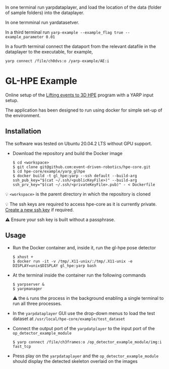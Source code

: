 In one terminal run yarpdataplayer, and load the location of the data (folder of sample folders) into the dataplayer.

In one termminal run yardatasetver.

In a third terminal run `yarp-example --example_flag true --example_parameter 0.01`

In a fourth terminal connect the dataport from the relevant datafile in the dataplayer to the executable, for example,

`yarp connect /file/ch0dvs:o /yarp-example/AE:i`



# GL-HPE Example
Online setup of the [Lifting events to 3D HPE](https://github.com/IIT-PAVIS/lifting_events_to_3d_hpe) program with a YARP input setup.
<!-- Use the hpecore installed with OpenPose functionality to perform HPE on greyscale images streamed over YARP. -->

The application has been designed to run using docker for simple set-up of the environment.

## Installation
The software was tested on Ubuntu 20.04.2 LTS without GPU support.

- Download the repository and build the Docker image
    ```shell
    $ cd <workspace>
    $ git clone git@github.com:event-driven-robotics/hpe-core.git
    $ cd hpe-core/example/yarp_glhpe
    $ docker build -t gl_hpe:yarp --ssh default --build-arg ssh_pub_key="$(cat ~/.ssh/<publicKeyFile>)" --build-arg ssh_prv_key="$(cat ~/.ssh/<privateKeyFile>.pub)" - < Dockerfile
    ```
:bulb: `<workspace>` is the parent directory in which the repository is cloned

:bulb: The ssh keys are required to access hpe-core as it is currently private. [Create a new ssh key](https://docs.github.com/en/github/authenticating-to-github/connecting-to-github-with-ssh/generating-a-new-ssh-key-and-adding-it-to-the-ssh-agent) if required.

:warning: Ensure your ssh key is built without a passphrase.

## Usage
- Run the Docker container and, inside it, run the gl-hpe pose detector
    ```shell
    $ xhost +
    $ docker run -it -v /tmp/.X11-unix/:/tmp/.X11-unix -e DISPLAY=unix$DISPLAY gl_hpe:yarp bash
    ```
  
- At the terminal inside the container run the following commands
  ```shell 
  $ yarpserver &
  $ yarpmanager
  ```
  :warning: the `&` runs the process in the background enabling a single terminal to run all three processes.

- In the `yarpdataplayer` GUI use the drop-down menus to load the test dataset at `/usr/local/hpe-core/example/test_dataset`

- Connect the output port of the `yarpdatplayer` to the input port of the `op_detector_example_module`
  ```shell 
  $ yarp connect /file/ch3frames:o /op_detector_example_module/img:i fast_tcp
  ```

- Press play on the `yarpdataplayer` and the `op_detector_example_module` should display the detected skeleton overlaid on the images